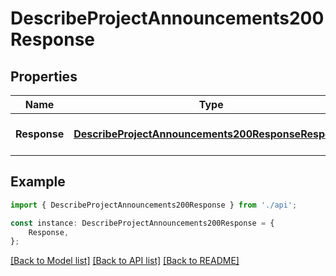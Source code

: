 # DescribeProjectAnnouncements200Response


## Properties

Name | Type | Description | Notes
------------ | ------------- | ------------- | -------------
**Response** | [**DescribeProjectAnnouncements200ResponseResponse**](DescribeProjectAnnouncements200ResponseResponse.md) |  | [optional] [default to undefined]

## Example

```typescript
import { DescribeProjectAnnouncements200Response } from './api';

const instance: DescribeProjectAnnouncements200Response = {
    Response,
};
```

[[Back to Model list]](../README.md#documentation-for-models) [[Back to API list]](../README.md#documentation-for-api-endpoints) [[Back to README]](../README.md)
